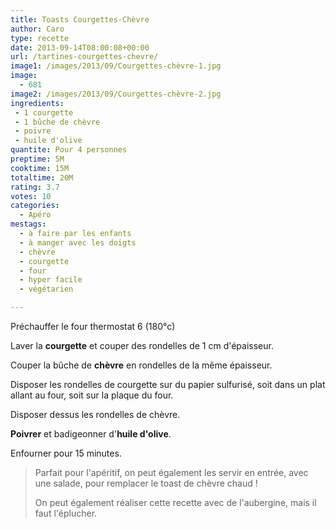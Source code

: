 ```yaml
---
title: Toasts Courgettes-Chèvre
author: Caro
type: recette
date: 2013-09-14T08:00:08+00:00
url: /tartines-courgettes-chevre/
image1: /images/2013/09/Courgettes-chèvre-1.jpg
image:
  - 681
image2: /images/2013/09/Courgettes-chèvre-2.jpg
ingredients:
 - 1 courgette
 - 1 bûche de chèvre
 - poivre
 - huile d'olive
quantite: Pour 4 personnes
preptime: 5M
cooktime: 15M
totaltime: 20M
rating: 3.7
votes: 10
categories:
  - Apéro
mestags:
  - à faire par les enfants
  - à manger avec les doigts
  - chèvre
  - courgette
  - four
  - hyper facile
  - végétarien

---
```

Préchauffer le four thermostat 6 (180°c)

Laver la **courgette** et couper des rondelles de 1 cm d'épaisseur.

Couper la bûche de **chèvre** en rondelles de la même épaisseur.

Disposer les rondelles de courgette sur du papier sulfurisé, soit dans un plat allant au four, soit sur la plaque du four.

Disposer dessus les rondelles de chèvre.

**Poivrer** et badigeonner d'**huile d'olive**.

Enfourner pour 15 minutes.

> Parfait pour l'apéritif, on peut également les servir en entrée, avec une salade, pour remplacer le toast de chèvre chaud !
>
> On peut également réaliser cette recette avec de l'aubergine, mais il faut l'éplucher.
